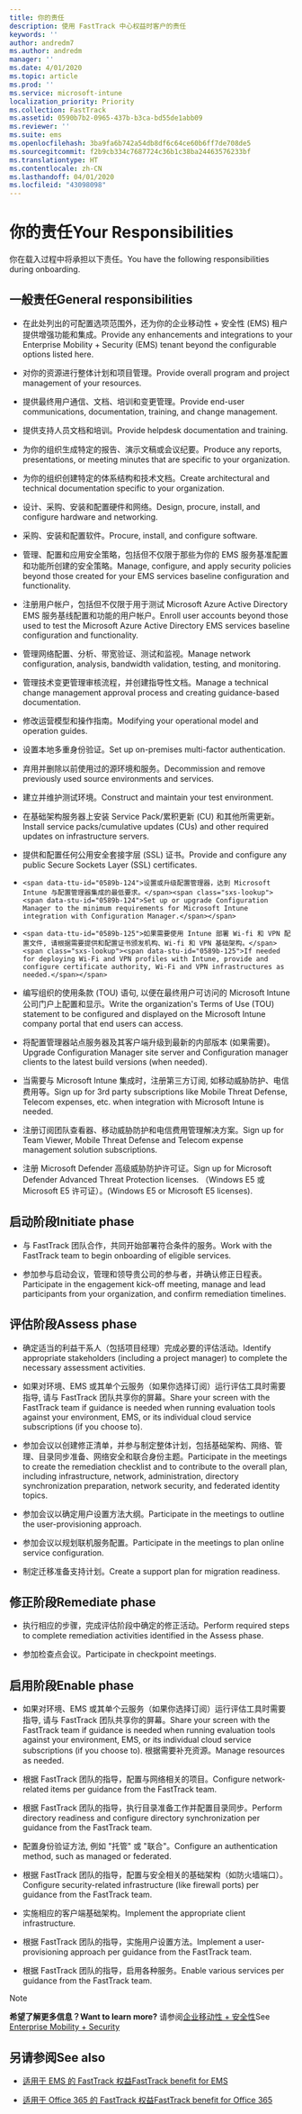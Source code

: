 ```yaml
---
title: 你的责任
description: 使用 FastTrack 中心权益时客户的责任
keywords: ''
author: andredm7
ms.author: andredm
manager: ''
ms.date: 4/01/2020
ms.topic: article
ms.prod: ''
ms.service: microsoft-intune
localization_priority: Priority
ms.collection: FastTrack
ms.assetid: 0590b7b2-0965-437b-b3ca-bd55de1abb09
ms.reviewer: ''
ms.suite: ems
ms.openlocfilehash: 3ba9fa6b742a54db8df6c64ce60b6ff7de708de5
ms.sourcegitcommit: f2b9cb334c7687724c36b1c38ba24463576233bf
ms.translationtype: HT
ms.contentlocale: zh-CN
ms.lasthandoff: 04/01/2020
ms.locfileid: "43098098"
---
```

# <a name="your-responsibilities"></a><span data-ttu-id="0589b-103">你的责任</span><span class="sxs-lookup"><span data-stu-id="0589b-103">Your Responsibilities</span></span>

<span data-ttu-id="0589b-104">你在载入过程中将承担以下责任。</span><span class="sxs-lookup"><span data-stu-id="0589b-104">You have the following responsibilities during onboarding.</span></span>

## <a name="general-responsibilities"></a><span data-ttu-id="0589b-105">一般责任</span><span class="sxs-lookup"><span data-stu-id="0589b-105">General responsibilities</span></span>

-   <span data-ttu-id="0589b-106">在此处列出的可配置选项范围外，还为你的企业移动性 + 安全性 (EMS) 租户提供增强功能和集成。</span><span class="sxs-lookup"><span data-stu-id="0589b-106">Provide any enhancements and integrations to your Enterprise Mobility + Security (EMS) tenant beyond the configurable options listed here.</span></span>

-   <span data-ttu-id="0589b-107">对你的资源进行整体计划和项目管理。</span><span class="sxs-lookup"><span data-stu-id="0589b-107">Provide overall program and project management of your resources.</span></span>

-   <span data-ttu-id="0589b-108">提供最终用户通信、文档、培训和变更管理。</span><span class="sxs-lookup"><span data-stu-id="0589b-108">Provide end-user communications, documentation, training, and change management.</span></span>

-   <span data-ttu-id="0589b-109">提供支持人员文档和培训。</span><span class="sxs-lookup"><span data-stu-id="0589b-109">Provide helpdesk documentation and training.</span></span>

-   <span data-ttu-id="0589b-110">为你的组织生成特定的报告、演示文稿或会议纪要。</span><span class="sxs-lookup"><span data-stu-id="0589b-110">Produce any reports, presentations, or meeting minutes that are specific to your organization.</span></span>

-   <span data-ttu-id="0589b-111">为你的组织创建特定的体系结构和技术文档。</span><span class="sxs-lookup"><span data-stu-id="0589b-111">Create architectural and technical documentation specific to your organization.</span></span>

-   <span data-ttu-id="0589b-112">设计、采购、安装和配置硬件和网络。</span><span class="sxs-lookup"><span data-stu-id="0589b-112">Design, procure, install, and configure hardware and networking.</span></span>

-   <span data-ttu-id="0589b-113">采购、安装和配置软件。</span><span class="sxs-lookup"><span data-stu-id="0589b-113">Procure, install, and configure software.</span></span>

-   <span data-ttu-id="0589b-114">管理、配置和应用安全策略，包括但不仅限于那些为你的 EMS 服务基准配置和功能所创建的安全策略。</span><span class="sxs-lookup"><span data-stu-id="0589b-114">Manage, configure, and apply security policies beyond those created for your EMS services baseline configuration and functionality.</span></span>

-   <span data-ttu-id="0589b-115">注册用户帐户，包括但不仅限于用于测试 Microsoft Azure Active Directory EMS 服务基线配置和功能的用户帐户。</span><span class="sxs-lookup"><span data-stu-id="0589b-115">Enroll user accounts beyond those used to test the Microsoft Azure Active Directory EMS services baseline configuration and functionality.</span></span>

-   <span data-ttu-id="0589b-116">管理网络配置、分析、带宽验证、测试和监视。</span><span class="sxs-lookup"><span data-stu-id="0589b-116">Manage network configuration, analysis, bandwidth validation, testing, and monitoring.</span></span>

-   <span data-ttu-id="0589b-117">管理技术变更管理审核流程，并创建指导性文档。</span><span class="sxs-lookup"><span data-stu-id="0589b-117">Manage a technical change management approval process and creating guidance-based documentation.</span></span>

-   <span data-ttu-id="0589b-118">修改运营模型和操作指南。</span><span class="sxs-lookup"><span data-stu-id="0589b-118">Modifying your operational model and operation guides.</span></span>

-   <span data-ttu-id="0589b-119">设置本地多重身份验证。</span><span class="sxs-lookup"><span data-stu-id="0589b-119">Set up on-premises multi-factor authentication.</span></span>

-   <span data-ttu-id="0589b-120">弃用并删除以前使用过的源环境和服务。</span><span class="sxs-lookup"><span data-stu-id="0589b-120">Decommission and remove previously used source environments and services.</span></span>

-   <span data-ttu-id="0589b-121">建立并维护测试环境。</span><span class="sxs-lookup"><span data-stu-id="0589b-121">Construct and maintain your test environment.</span></span>

-   <span data-ttu-id="0589b-122">在基础架构服务器上安装 Service Pack/累积更新 (CU) 和其他所需更新。</span><span class="sxs-lookup"><span data-stu-id="0589b-122">Install service packs/cumulative updates (CUs) and other required updates on infrastructure servers.</span></span>

-   <span data-ttu-id="0589b-123">提供和配置任何公用安全套接字层 (SSL) 证书。</span><span class="sxs-lookup"><span data-stu-id="0589b-123">Provide and configure any public Secure Sockets Layer (SSL) certificates.</span></span>

-     <span data-ttu-id="0589b-124">设置或升级配置管理器，达到 Microsoft Intune 与配置管理器集成的最低要求。</span><span class="sxs-lookup"><span data-stu-id="0589b-124">Set up or upgrade Configuration Manager to the minimum requirements for Microsoft Intune integration with Configuration Manager.</span></span>

-     <span data-ttu-id="0589b-125">如果需要使用 Intune 部署 Wi-fi 和 VPN 配置文件, 请根据需要提供和配置证书颁发机构、Wi-fi 和 VPN 基础架构。</span><span class="sxs-lookup"><span data-stu-id="0589b-125">If needed for deploying Wi-Fi and VPN profiles with Intune, provide and configure certificate authority, Wi-Fi and VPN infrastructures as needed.</span></span>

-   <span data-ttu-id="0589b-126">编写组织的使用条款 (TOU) 语句, 以便在最终用户可访问的 Microsoft Intune 公司门户上配置和显示。</span><span class="sxs-lookup"><span data-stu-id="0589b-126">Write the organization's Terms of Use (TOU) statement to be configured and displayed on the Microsoft Intune company portal that end users can access.</span></span>

-   <span data-ttu-id="0589b-127">将配置管理器站点服务器及其客户端升级到最新的内部版本 (如果需要)。</span><span class="sxs-lookup"><span data-stu-id="0589b-127">Upgrade Configuration Manager site server and Configuration manager clients to the latest build versions (when needed).</span></span>

-   <span data-ttu-id="0589b-128">当需要与 Microsoft Intune 集成时，注册第三方订阅, 如移动威胁防护、电信费用等。</span><span class="sxs-lookup"><span data-stu-id="0589b-128">Sign up for 3rd party subscriptions like Mobile Threat Defense, Telecom expenses, etc. when integration with Microsoft Intune is needed.</span></span>

-   <span data-ttu-id="0589b-129">注册订阅团队查看器、移动威胁防护和电信费用管理解决方案。</span><span class="sxs-lookup"><span data-stu-id="0589b-129">Sign up for Team Viewer, Mobile Threat Defense and Telecom expense management solution subscriptions.</span></span>

-   <span data-ttu-id="0589b-130">注册 Microsoft Defender 高级威胁防护许可证。</span><span class="sxs-lookup"><span data-stu-id="0589b-130">Sign up for Microsoft Defender Advanced Threat Protection licenses.</span></span> <span data-ttu-id="0589b-131">（Windows E5 或 Microsoft E5 许可证）。</span><span class="sxs-lookup"><span data-stu-id="0589b-131">(Windows E5 or Microsoft E5 licenses).</span></span>

## <a name="initiate-phase"></a><span data-ttu-id="0589b-132">启动阶段</span><span class="sxs-lookup"><span data-stu-id="0589b-132">Initiate phase</span></span>

-   <span data-ttu-id="0589b-133">与 FastTrack 团队合作，共同开始部署符合条件的服务。</span><span class="sxs-lookup"><span data-stu-id="0589b-133">Work with the FastTrack team to begin onboarding of eligible services.</span></span>

-   <span data-ttu-id="0589b-134">参加参与启动会议，管理和领导贵公司的参与者，并确认修正日程表。</span><span class="sxs-lookup"><span data-stu-id="0589b-134">Participate in the engagement kick-off meeting, manage and lead participants from your organization, and confirm remediation timelines.</span></span>

## <a name="assess-phase"></a><span data-ttu-id="0589b-135">评估阶段</span><span class="sxs-lookup"><span data-stu-id="0589b-135">Assess phase</span></span>

-   <span data-ttu-id="0589b-136">确定适当的利益干系人（包括项目经理）完成必要的评估活动。</span><span class="sxs-lookup"><span data-stu-id="0589b-136">Identify appropriate stakeholders (including a project manager) to complete the necessary assessment activities.</span></span>

-   <span data-ttu-id="0589b-137">如果对环境、EMS 或其单个云服务（如果你选择订阅）运行评估工具时需要指导, 请与 FastTrack 团队共享你的屏幕。</span><span class="sxs-lookup"><span data-stu-id="0589b-137">Share your screen with the FastTrack team if guidance is needed when running evaluation tools against your environment, EMS, or its individual cloud service subscriptions (if you choose to).</span></span>

-   <span data-ttu-id="0589b-138">参加会议以创建修正清单，并参与制定整体计划，包括基础架构、网络、管理、目录同步准备、网络安全和联合身份主题。</span><span class="sxs-lookup"><span data-stu-id="0589b-138">Participate in the meetings to create the remediation checklist and to contribute to the overall plan, including infrastructure, network, administration, directory synchronization preparation, network security, and federated identity topics.</span></span>

-   <span data-ttu-id="0589b-139">参加会议以确定用户设置方法大纲。</span><span class="sxs-lookup"><span data-stu-id="0589b-139">Participate in the meetings to outline the user-provisioning approach.</span></span>

-   <span data-ttu-id="0589b-140">参加会议以规划联机服务配置。</span><span class="sxs-lookup"><span data-stu-id="0589b-140">Participate in the meetings to plan online service configuration.</span></span>

-   <span data-ttu-id="0589b-141">制定迁移准备支持计划。</span><span class="sxs-lookup"><span data-stu-id="0589b-141">Create a support plan for migration readiness.</span></span>

## <a name="remediate-phase"></a><span data-ttu-id="0589b-142">修正阶段</span><span class="sxs-lookup"><span data-stu-id="0589b-142">Remediate phase</span></span>

-   <span data-ttu-id="0589b-143">执行相应的步骤，完成评估阶段中确定的修正活动。</span><span class="sxs-lookup"><span data-stu-id="0589b-143">Perform required steps to complete remediation activities identified in the Assess phase.</span></span>

-   <span data-ttu-id="0589b-144">参加检查点会议。</span><span class="sxs-lookup"><span data-stu-id="0589b-144">Participate in checkpoint meetings.</span></span>

## <a name="enable-phase"></a><span data-ttu-id="0589b-145">启用阶段</span><span class="sxs-lookup"><span data-stu-id="0589b-145">Enable phase</span></span>

-   <span data-ttu-id="0589b-146">如果对环境、EMS 或其单个云服务（如果你选择订阅）运行评估工具时需要指导, 请与 FastTrack 团队共享你的屏幕。</span><span class="sxs-lookup"><span data-stu-id="0589b-146">Share your screen with the FastTrack team if guidance is needed when running evaluation tools against your environment, EMS, or its individual cloud service subscriptions (if you choose to).</span></span> <span data-ttu-id="0589b-147">根据需要补充资源。</span><span class="sxs-lookup"><span data-stu-id="0589b-147">Manage resources as needed.</span></span>

-   <span data-ttu-id="0589b-148">根据 FastTrack 团队的指导，配置与网络相关的项目。</span><span class="sxs-lookup"><span data-stu-id="0589b-148">Configure network-related items per guidance from the FastTrack team.</span></span>

-   <span data-ttu-id="0589b-149">根据 FastTrack 团队的指导，执行目录准备工作并配置目录同步。</span><span class="sxs-lookup"><span data-stu-id="0589b-149">Perform directory readiness and configure directory synchronization per guidance from the FastTrack team.</span></span>

-   <span data-ttu-id="0589b-150">配置身份验证方法, 例如 "托管" 或 "联合"。</span><span class="sxs-lookup"><span data-stu-id="0589b-150">Configure an authentication method, such as managed or federated.</span></span> 

-   <span data-ttu-id="0589b-151">根据 FastTrack 团队的指导，配置与安全相关的基础架构（如防火墙端口）。</span><span class="sxs-lookup"><span data-stu-id="0589b-151">Configure security-related infrastructure (like firewall ports) per guidance from the FastTrack team.</span></span>

-   <span data-ttu-id="0589b-152">实施相应的客户端基础架构。</span><span class="sxs-lookup"><span data-stu-id="0589b-152">Implement the appropriate client infrastructure.</span></span>

-   <span data-ttu-id="0589b-153">根据 FastTrack 团队的指导，实施用户设置方法。</span><span class="sxs-lookup"><span data-stu-id="0589b-153">Implement a user-provisioning approach per guidance from the FastTrack team.</span></span>

-   <span data-ttu-id="0589b-154">根据 FastTrack 团队的指导，启用各种服务。</span><span class="sxs-lookup"><span data-stu-id="0589b-154">Enable various services per guidance from the FastTrack team.</span></span>

> [!NOTE]
> <span data-ttu-id="0589b-155">**希望了解更多信息？**</span><span class="sxs-lookup"><span data-stu-id="0589b-155">**Want to learn more?**</span></span> <span data-ttu-id="0589b-156">请参阅[企业移动性 + 安全性](https://www.microsoft.com/cloud-platform/enterprise-mobility)</span><span class="sxs-lookup"><span data-stu-id="0589b-156">See [Enterprise Mobility + Security](https://www.microsoft.com/cloud-platform/enterprise-mobility)</span></span>

## <a name="see-also"></a><span data-ttu-id="0589b-157">另请参阅</span><span class="sxs-lookup"><span data-stu-id="0589b-157">See also</span></span>

- [<span data-ttu-id="0589b-158">适用于 EMS 的 FastTrack 权益</span><span class="sxs-lookup"><span data-stu-id="0589b-158">FastTrack benefit for EMS</span></span>](EMS-fasttrack-benefit-for-EMS.md)

- [<span data-ttu-id="0589b-159">适用于 Office 365 的 FastTrack 权益</span><span class="sxs-lookup"><span data-stu-id="0589b-159">FastTrack benefit for Office 365</span></span>](O365-fasttrack-benefit-for-office-365.md)

